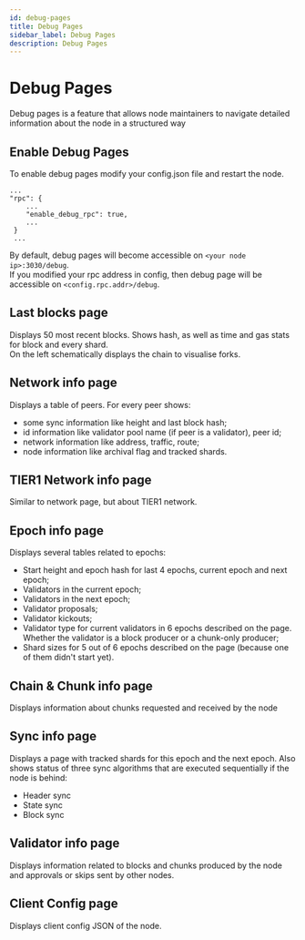 ```yaml
---
id: debug-pages
title: Debug Pages
sidebar_label: Debug Pages
description: Debug Pages
---
```


# Debug Pages
Debug pages is a feature that allows node maintainers to navigate detailed information about the node in a structured way

## Enable Debug Pages
To enable debug pages modify your config.json file and restart the node.
```
...
"rpc": {
    ...
    "enable_debug_rpc": true,
    ...
 }
 ...
```
By default, debug pages will become accessible on `<your node ip>:3030/debug`.  
If you modified your rpc address in config, then debug page will be accessible on `<config.rpc.addr>/debug`.

## Last blocks page
Displays 50 most recent blocks. Shows hash, as well as time and gas stats for block and every shard.  
On the left schematically displays the chain to visualise forks.

## Network info page
Displays a table of peers.
For every peer shows:
- some sync information like height and last block hash;
- id information like validator pool name (if peer is a validator), peer id;
- network information like address, traffic, route;
- node information like archival flag and tracked shards.

## TIER1 Network info page
Similar to network page, but about TIER1 network.

## Epoch info page
Displays several tables related to epochs:
- Start height and epoch hash for last 4 epochs, current epoch and next epoch;
- Validators in the current epoch;
- Validators in the next epoch;
- Validator proposals;
- Validator kickouts;
- Validator type for current validators in 6 epochs described on the page. Whether the validator is a block producer or a chunk-only producer;
- Shard sizes for 5 out of 6 epochs described on the page (because one of them didn't start yet).

## Chain & Chunk info page
Displays information about chunks requested and received by the node 


## Sync info page
Displays a page with tracked shards for this epoch and the next epoch.
Also shows status of three sync algorithms that are executed sequentially if the node is behind:
- Header sync
- State sync
- Block sync

## Validator info page
Displays information related to blocks and chunks produced by the node and approvals or skips sent by other nodes.

## Client Config page
Displays client config JSON of the node.


